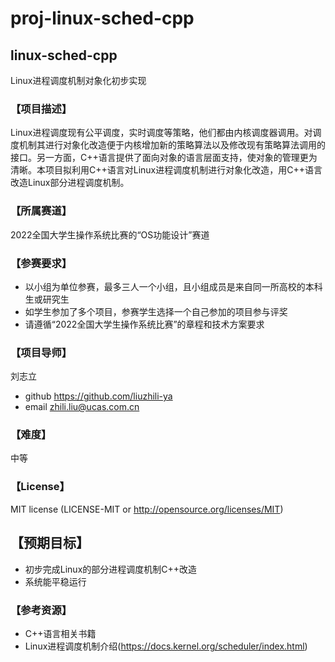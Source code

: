 # proj-linux-sched-cpp

## linux-sched-cpp
Linux进程调度机制对象化初步实现

### 【项目描述】
Linux进程调度现有公平调度，实时调度等策略，他们都由内核调度器调用。对调度机制其进行对象化改造便于内核增加新的策略算法以及修改现有策略算法调用的接口。另一方面，C++语言提供了面向对象的语言层面支持，使对象的管理更为清晰。本项目拟利用C++语言对Linux进程调度机制进行对象化改造，用C++语言改造Linux部分进程调度机制。

### 【所属赛道】
2022全国大学生操作系统比赛的“OS功能设计”赛道

### 【参赛要求】
- 以小组为单位参赛，最多三人一个小组，且小组成员是来自同一所高校的本科生或研究生
- 如学生参加了多个项目，参赛学生选择一个自己参加的项目参与评奖
- 请遵循“2022全国大学生操作系统比赛”的章程和技术方案要求

### 【项目导师】
刘志立
- github https://github.com/liuzhili-ya
- email zhili.liu@ucas.com.cn

### 【难度】
中等

### 【License】
MIT license (LICENSE-MIT or http://opensource.org/licenses/MIT)  

## 【预期目标】
- 初步完成Linux的部分进程调度机制C++改造
- 系统能平稳运行

### 【参考资源】
- C++语言相关书籍
- Linux进程调度机制介绍(https://docs.kernel.org/scheduler/index.html) 
